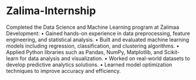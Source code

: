 # Zalima-Internship
Completed the Data Science and Machine Learning program at Zalimaa Development:
• Gained hands-on experience in data preprocessing, feature engineering, and statistical analysis.
• Built and evaluated machine learning models including regression, classification, and clustering algorithms.
• Applied Python libraries such as Pandas, NumPy, Matplotlib, and Scikit-learn for data analysis and visualization.
• Worked on real-world datasets to develop predictive analytics solutions.
• Learned model optimization techniques to improve accuracy and efficiency.
